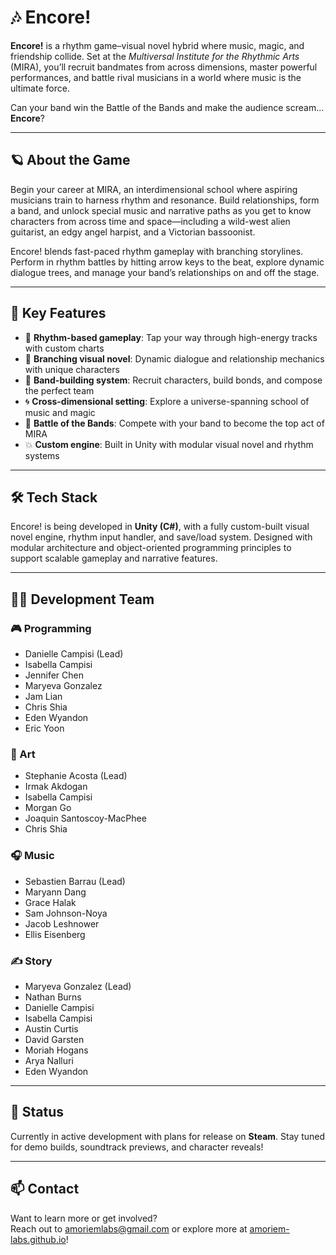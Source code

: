 # 🎶 Encore!

**Encore!** is a rhythm game–visual novel hybrid where music, magic, and friendship collide. Set at the *Multiversal Institute for the Rhythmic Arts* (MIRA), you’ll recruit bandmates from across dimensions, master powerful performances, and battle rival musicians in a world where music is the ultimate force.

Can your band win the Battle of the Bands and make the audience scream... **Encore**?

---

## 🪐 About the Game

Begin your career at MIRA, an interdimensional school where aspiring musicians train to harness rhythm and resonance. Build relationships, form a band, and unlock special music and narrative paths as you get to know characters from across time and space—including a wild-west alien guitarist, an edgy angel harpist, and a Victorian bassoonist.

Encore! blends fast-paced rhythm gameplay with branching storylines. Perform in rhythm battles by hitting arrow keys to the beat, explore dynamic dialogue trees, and manage your band’s relationships on and off the stage.

---

## 🎵 Key Features

- 🎼 **Rhythm-based gameplay**: Tap your way through high-energy tracks with custom charts
- 💬 **Branching visual novel**: Dynamic dialogue and relationship mechanics with unique characters
- 🎸 **Band-building system**: Recruit characters, build bonds, and compose the perfect team
- 🌀 **Cross-dimensional setting**: Explore a universe-spanning school of music and magic
- 🎤 **Battle of the Bands**: Compete with your band to become the top act of MIRA
- 💥 **Custom engine**: Built in Unity with modular visual novel and rhythm systems

---

## 🛠️ Tech Stack

Encore! is being developed in **Unity (C#)**, with a fully custom-built visual novel engine, rhythm input handler, and save/load system. Designed with modular architecture and object-oriented programming principles to support scalable gameplay and narrative features.

---

## 👩‍💻 Development Team

### 🎮 Programming
- Danielle Campisi (Lead)
- Isabella Campisi  
- Jennifer Chen  
- Maryeva Gonzalez
- Jam Lian
- Chris Shia  
- Eden Wyandon  
- Eric Yoon  



### 🎨 Art
- Stephanie Acosta (Lead)  
- Irmak Akdogan  
- Isabella Campisi  
- Morgan Go  
- Joaquin Santoscoy-MacPhee  
- Chris Shia  

### 🎧 Music
- Sebastien Barrau (Lead)  
- Maryann Dang  
- Grace Halak  
- Sam Johnson-Noya  
- Jacob Leshnower  
- Ellis Eisenberg  

### ✍️ Story
- Maryeva Gonzalez  (Lead)
- Nathan Burns
- Danielle Campisi
- Isabella Campisi
- Austin Curtis
- David Garsten 
- Moriah Hogans  
- Arya Nalluri  
- Eden Wyandon  

---

## 🚀 Status

Currently in active development with plans for release on **Steam**. Stay tuned for demo builds, soundtrack previews, and character reveals!

---

## 📫 Contact

Want to learn more or get involved?  
Reach out to amoriemlabs@gmail.com or explore more at [amoriem-labs.github.io](https://amoriem-labs.github.io)!

